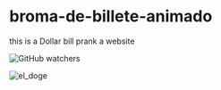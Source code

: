 # broma-de-billete-animado
this is a Dollar bill prank a website

![GitHub watchers](https://img.shields.io/github/watchers/carltsdev/broma-de-billete-animado?color=green&label=views&logoColor=green)


![el_doge](https://user-images.githubusercontent.com/117705995/206334402-62462be8-4b55-45fa-822a-42ce1697b631.jpg)
